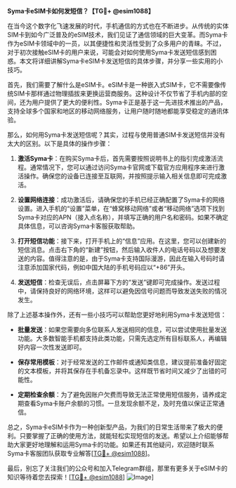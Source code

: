 **Syma卡eSIM卡如何发短信？【TG💪+ @esim1088】**

在当今这个数字化飞速发展的时代，手机通信的方式也在不断进步。从传统的实体SIM卡到如今广泛普及的eSIM技术，我们见证了通信领域的巨大变革。而Syma卡作为eSIM卡领域中的一员，以其便捷性和灵活性受到了众多用户的青睐。不过，对于初次接触eSIM卡的用户来说，可能会对如何使用Syma卡发送短信感到困惑。本文将详细讲解Syma卡eSIM卡发送短信的具体步骤，并分享一些实用的小技巧。

首先，我们需要了解什么是eSIM卡。eSIM卡是一种嵌入式SIM卡，它不需要像传统SIM卡那样通过物理插拔来更换运营商服务。这种设计不仅节省了手机内部的空间，还为用户提供了更大的便利性。Syma卡正是基于这一先进技术推出的产品，支持全球多个国家和地区的移动网络服务，让用户随时随地都能享受稳定的通讯体验。

那么，如何用Syma卡发送短信呢？其实，过程与使用普通SIM卡发送短信并没有太大的区别。以下是具体的操作步骤：

1. **激活Syma卡**：在购买Syma卡后，首先需要按照说明书上的指引完成激活流程。通常情况下，您可以通过访问Syma卡官网或下载官方应用程序来进行激活操作。确保您的设备已连接至互联网，并按照提示输入相关信息即可完成激活。

2. **设置网络连接**：成功激活后，请确保您的手机已经正确配置了Syma卡的网络设置。进入手机的“设置”菜单，在“蜂窝移动网络”或者“移动网络”选项下找到Syma卡对应的APN（接入点名称），并填写正确的用户名和密码。如果不确定具体信息，可以咨询Syma卡客服获取帮助。

3. **打开短信功能**：接下来，打开手机上的“信息”应用。在这里，您可以创建新的短信消息。点击右下角的“新建”按钮，然后输入收件人的电话号码以及想要发送的内容。值得注意的是，由于Syma卡支持国际漫游，因此在输入号码时请注意添加国家代码，例如中国大陆的手机号码应以“+86”开头。

4. **发送短信**：检查无误后，点击屏幕下方的“发送”键即可完成操作。发送过程中，请保持良好的网络环境，这样可以避免因信号问题而导致发送失败的情况发生。

除了上述基本操作外，还有一些小技巧可以帮助您更好地利用Syma卡发送短信：

- **批量发送**：如果您需要向多位联系人发送相同的信息，可以尝试使用批量发送功能。大多数智能手机都支持此类功能，只需先选定所有目标联系人，再编辑好内容一次性发送即可。
  
- **保存常用模板**：对于经常发送的工作邮件或通知类信息，建议提前准备好固定的文本模板，并将其保存在手机备忘录中。这样既节省时间又减少了出错的可能性。

- **定期检查余额**：为了避免因账户欠费而导致无法正常使用短信服务，请养成定期查看Syma卡账户余额的习惯。一旦发现余额不足，及时充值以保证正常通信。

总之，Syma卡eSIM卡作为一种创新型产品，为我们的日常生活带来了极大的便利。只要掌握了正确的使用方法，就能轻松实现短信的发送。希望以上介绍能够帮助大家更好地理解和运用Syma卡的功能。如果还有其他疑问，欢迎随时联系Syma卡客服团队获取专业解答[[TG💪+ @esim1088](https://t.me/s/esim1088)]。

最后，别忘了关注我们的公众号和加入Telegram群组，那里有更多关于eSIM卡的知识等待着您去探索！[[TG💪+ @esim1088](https://t.me/s/esim1088)] ![Image](https://i.postimg.cc/4NQfJmqS/Snipaste-2025-05-13-00-14-12.png)]